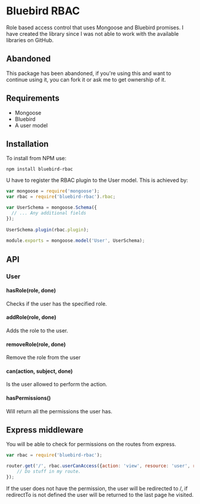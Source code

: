 # Bluebird RBAC

Role based access control that uses Mongoose and Bluebird promises. I have created the library since I was not able to
work with the available libraries on GitHub.

## Abandoned
This package has been abandoned, if you're using this and want to continue using it, you can fork it or ask me to get ownership of it.

## Requirements

- Mongoose
- Bluebird
- A user model

## Installation
To install from NPM use:
```
npm install bluebird-rbac
```

U have to register the RBAC plugin to the User model. This is achieved by:

```js
var mongoose = require('mongoose');
var rbac = require('bluebird-rbac').rbac;

var UserSchema = mongoose.Schema({
  // ... Any additional fields
});
 
UserSchema.plugin(rbac.plugin);
 
module.exports = mongoose.model('User', UserSchema);
```

## API

### User
#### hasRole(role, done)
Checks if the user has the specified role.

#### addRole(role, done)
Adds the role to the user.

#### removeRole(role, done)
Remove the role from the user

#### can(action, subject, done)
Is the user allowed to perform the action.

#### hasPermissions()
Will return all the permissions the user has.

## Express middleware
You will be able to check for permissions on the routes from express.

```js
var rbac = require('bluebird-rbac');

router.get('/', rbac.userCanAccess({action: 'view', resource: 'user', redirectTo: '/'}), function(req, res, next) {
    // Do stuff in my route.
});
```
If the user does not have the permission, the user will be redirected to /, if redirectTo is not defined
the user will be returned to the last page he visited.
